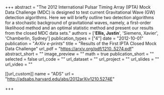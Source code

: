 +++
abstract = "The 2012 International Pulsar Timing Array (IPTA) Mock Data Challenge (MDC) is designed to test current Gravitational Wave (GW) detection algorithms. Here we will briefly outline two detection algorithms for a stochastic background of gravitational waves, namely, a first-order likelihood method and an optimal statistic method and present our results from the closed MDC data sets."
authors = ['**Ellis, Justin**', 'Siemens, Xavier', 'Chamberlin, Sydney']
publication_types = ["4"]
date = "2012-10-01"
publication = "*ArXiv e-prints*"
title = "Results of the First IPTA Closed Mock Data Challenge"
url_pdf = "https://arxiv.org/pdf/1210..5274.pdf"
abstract_short = ""
image_preview = ""
math = true
publication_short = ""
selected = false
url_code = ""
url_dataset = ""
url_project = ""
url_slides = ""
url_video = ""

[[url_custom]]
name = "ADS"
url = "http://adsabs.harvard.edu/abs/2012arXiv1210.5274E"

+++
